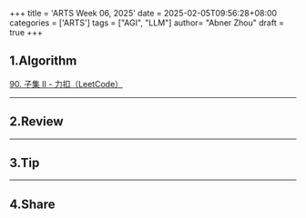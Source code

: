 +++
title = 'ARTS Week 06, 2025'
date = 2025-02-05T09:56:28+08:00
categories = ['ARTS']
tags = ["AGI", "LLM"]
author=  "Abner Zhou"
draft = true
+++
## 1.Algorithm

[90. 子集 II - 力扣（LeetCode）](https://leetcode.cn/problems/subsets-ii/description/)



---

## 2.Review



---

## 3.Tip


---

## 4.Share



